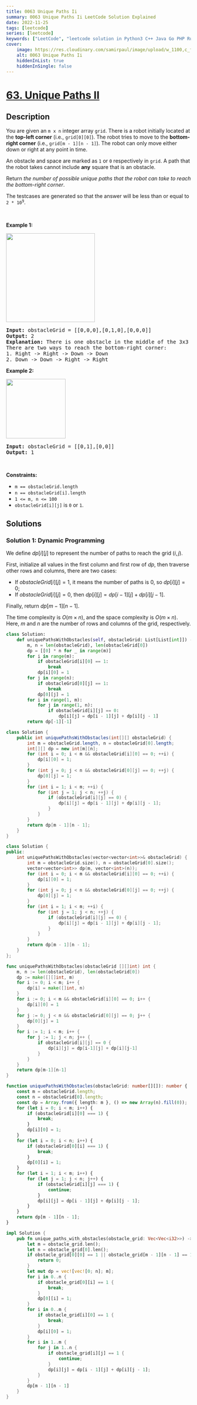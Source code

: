 ```yaml
---
title: 0063 Unique Paths Ii
summary: 0063 Unique Paths Ii LeetCode Solution Explained
date: 2022-11-25
tags: [leetcode]
series: [leetcode]
keywords: ["LeetCode", "leetcode solution in Python3 C++ Java Go PHP Ruby Swift TypeScript Rust C# JavaScript C", "0063 Unique Paths Ii LeetCode Solution Explained in all languages"]
cover:
    image: https://res.cloudinary.com/samirpaul/image/upload/w_1100,c_fit,co_rgb:FFFFFF,l_text:Arial_75_bold:0063 Unique Paths Ii - Solution Explained/problem-solving.webp
    alt: 0063 Unique Paths Ii
    hiddenInList: true
    hiddenInSingle: false
---
```



# [63. Unique Paths II](https://leetcode.com/problems/unique-paths-ii)


## Description

<p>You are given an <code>m x n</code> integer array <code>grid</code>. There is a robot initially located at the <b>top-left corner</b> (i.e., <code>grid[0][0]</code>). The robot tries to move to the <strong>bottom-right corner</strong> (i.e., <code>grid[m - 1][n - 1]</code>). The robot can only move either down or right at any point in time.</p>

<p>An obstacle and space are marked as <code>1</code> or <code>0</code> respectively in <code>grid</code>. A path that the robot takes cannot include <strong>any</strong> square that is an obstacle.</p>

<p>Return <em>the number of possible unique paths that the robot can take to reach the bottom-right corner</em>.</p>

<p>The testcases are generated so that the answer will be less than or equal to <code>2 * 10<sup>9</sup></code>.</p>

<p>&nbsp;</p>
<p><strong class="example">Example 1:</strong></p>
<img alt="" src="https://fastly.jsdelivr.net/gh/doocs/leetcode@main/solution/0000-0099/0063.Unique%20Paths%20II/images/robot1.jpg" style="width: 242px; height: 242px;" />
<pre>
<strong>Input:</strong> obstacleGrid = [[0,0,0],[0,1,0],[0,0,0]]
<strong>Output:</strong> 2
<strong>Explanation:</strong> There is one obstacle in the middle of the 3x3 grid above.
There are two ways to reach the bottom-right corner:
1. Right -&gt; Right -&gt; Down -&gt; Down
2. Down -&gt; Down -&gt; Right -&gt; Right
</pre>

<p><strong class="example">Example 2:</strong></p>
<img alt="" src="https://fastly.jsdelivr.net/gh/doocs/leetcode@main/solution/0000-0099/0063.Unique%20Paths%20II/images/robot2.jpg" style="width: 162px; height: 162px;" />
<pre>
<strong>Input:</strong> obstacleGrid = [[0,1],[0,0]]
<strong>Output:</strong> 1
</pre>

<p>&nbsp;</p>
<p><strong>Constraints:</strong></p>

<ul>
	<li><code>m == obstacleGrid.length</code></li>
	<li><code>n == obstacleGrid[i].length</code></li>
	<li><code>1 &lt;= m, n &lt;= 100</code></li>
	<li><code>obstacleGrid[i][j]</code> is <code>0</code> or <code>1</code>.</li>
</ul>

## Solutions

### Solution 1: Dynamic Programming

We define $dp[i][j]$ to represent the number of paths to reach the grid $(i,j)$.

First, initialize all values in the first column and first row of $dp$, then traverse other rows and columns, there are two cases:

-   If $obstacleGrid[i][j] = 1$, it means the number of paths is $0$, so $dp[i][j] = 0$;
-   If $obstacleGrid[i][j] = 0$, then $dp[i][j] = dp[i - 1][j] + dp[i][j - 1]$.

Finally, return $dp[m - 1][n - 1]$.

The time complexity is $O(m \times n)$, and the space complexity is $O(m \times n)$. Here, $m$ and $n$ are the number of rows and columns of the grid, respectively.

<!-- tabs:start -->

```python
class Solution:
    def uniquePathsWithObstacles(self, obstacleGrid: List[List[int]]) -> int:
        m, n = len(obstacleGrid), len(obstacleGrid[0])
        dp = [[0] * n for _ in range(m)]
        for i in range(m):
            if obstacleGrid[i][0] == 1:
                break
            dp[i][0] = 1
        for j in range(n):
            if obstacleGrid[0][j] == 1:
                break
            dp[0][j] = 1
        for i in range(1, m):
            for j in range(1, n):
                if obstacleGrid[i][j] == 0:
                    dp[i][j] = dp[i - 1][j] + dp[i][j - 1]
        return dp[-1][-1]
```

```java
class Solution {
    public int uniquePathsWithObstacles(int[][] obstacleGrid) {
        int m = obstacleGrid.length, n = obstacleGrid[0].length;
        int[][] dp = new int[m][n];
        for (int i = 0; i < m && obstacleGrid[i][0] == 0; ++i) {
            dp[i][0] = 1;
        }
        for (int j = 0; j < n && obstacleGrid[0][j] == 0; ++j) {
            dp[0][j] = 1;
        }
        for (int i = 1; i < m; ++i) {
            for (int j = 1; j < n; ++j) {
                if (obstacleGrid[i][j] == 0) {
                    dp[i][j] = dp[i - 1][j] + dp[i][j - 1];
                }
            }
        }
        return dp[m - 1][n - 1];
    }
}
```

```cpp
class Solution {
public:
    int uniquePathsWithObstacles(vector<vector<int>>& obstacleGrid) {
        int m = obstacleGrid.size(), n = obstacleGrid[0].size();
        vector<vector<int>> dp(m, vector<int>(n));
        for (int i = 0; i < m && obstacleGrid[i][0] == 0; ++i) {
            dp[i][0] = 1;
        }
        for (int j = 0; j < n && obstacleGrid[0][j] == 0; ++j) {
            dp[0][j] = 1;
        }
        for (int i = 1; i < m; ++i) {
            for (int j = 1; j < n; ++j) {
                if (obstacleGrid[i][j] == 0) {
                    dp[i][j] = dp[i - 1][j] + dp[i][j - 1];
                }
            }
        }
        return dp[m - 1][n - 1];
    }
};
```

```go
func uniquePathsWithObstacles(obstacleGrid [][]int) int {
	m, n := len(obstacleGrid), len(obstacleGrid[0])
	dp := make([][]int, m)
	for i := 0; i < m; i++ {
		dp[i] = make([]int, n)
	}
	for i := 0; i < m && obstacleGrid[i][0] == 0; i++ {
		dp[i][0] = 1
	}
	for j := 0; j < n && obstacleGrid[0][j] == 0; j++ {
		dp[0][j] = 1
	}
	for i := 1; i < m; i++ {
		for j := 1; j < n; j++ {
			if obstacleGrid[i][j] == 0 {
				dp[i][j] = dp[i-1][j] + dp[i][j-1]
			}
		}
	}
	return dp[m-1][n-1]
}
```

```ts
function uniquePathsWithObstacles(obstacleGrid: number[][]): number {
    const m = obstacleGrid.length;
    const n = obstacleGrid[0].length;
    const dp = Array.from({ length: m }, () => new Array(n).fill(0));
    for (let i = 0; i < m; i++) {
        if (obstacleGrid[i][0] === 1) {
            break;
        }
        dp[i][0] = 1;
    }
    for (let i = 0; i < n; i++) {
        if (obstacleGrid[0][i] === 1) {
            break;
        }
        dp[0][i] = 1;
    }
    for (let i = 1; i < m; i++) {
        for (let j = 1; j < n; j++) {
            if (obstacleGrid[i][j] === 1) {
                continue;
            }
            dp[i][j] = dp[i - 1][j] + dp[i][j - 1];
        }
    }
    return dp[m - 1][n - 1];
}
```

```rust
impl Solution {
    pub fn unique_paths_with_obstacles(obstacle_grid: Vec<Vec<i32>>) -> i32 {
        let m = obstacle_grid.len();
        let n = obstacle_grid[0].len();
        if obstacle_grid[0][0] == 1 || obstacle_grid[m - 1][n - 1] == 1 {
            return 0;
        }
        let mut dp = vec![vec![0; n]; m];
        for i in 0..n {
            if obstacle_grid[0][i] == 1 {
                break;
            }
            dp[0][i] = 1;
        }
        for i in 0..m {
            if obstacle_grid[i][0] == 1 {
                break;
            }
            dp[i][0] = 1;
        }
        for i in 1..m {
            for j in 1..n {
                if obstacle_grid[i][j] == 1 {
                    continue;
                }
                dp[i][j] = dp[i - 1][j] + dp[i][j - 1];
            }
        }
        dp[m - 1][n - 1]
    }
}
```

<!-- tabs:end -->

<!-- end -->
